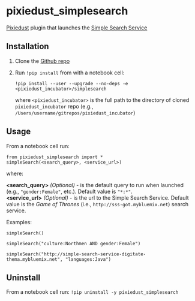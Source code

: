 # pixiedust_simplesearch

[Pixiedust](https://github.com/ibm-watson-data-lab/pixiedust) plugin that launches the [Simple Search Service](https://github.com/ibm-watson-data-lab/simple-search-service)  


## Installation

1. Clone the [Github repo](https://github.com/ibm-watson-data-lab/pixiedust_incubator)

2. Run `!pip install` from with a notebook cell:
	
	```
	!pip install --user --upgrade --no-deps -e <pixiedust_incubator>/simplesearch
	```
	
	where `<pixiedust_incubator>` is the full path to the directory of cloned `pixiedust_incubator` repo (e.g., `/Users/username/gitrepos/pixiedust_incubator`)  


## Usage

From a notebook cell run:

```
from pixiedust_simplesearch import *
simpleSearch(<search_query>, <service_url>)
```

where:  

**\<search\_query\>** _(Optional)_ - is the default query to run when launched (e.g., `"gender:Female"`, etc.). Default value is `"*:*"`.  
**\<service\_url\>** _(Optional)_ - is the url to the Simple Search Service. Default value is the _Game of Thrones_ (i.e., `http://sss-got.mybluemix.net`) search service.  

Examples:

```
simpleSearch()
```
```
simpleSearch("culture:Northmen AND gender:Female")
```
```
simpleSearch("http://simple-search-service-digitate-thema.mybluemix.net", "languages:Java")
```


## Uninstall

From a notebook cell run: `!pip uninstall -y pixiedust_simplesearch`

